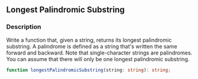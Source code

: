 ## Longest Palindromic Substring

### Description

Write a function that, given a string, returns its longest palindromic substring.
A palindrome is defined as a string that's written the same forward and backward.
Note that single-character strings are palindromes. You can assume that there will only be one longest palindromic substring.

```typescript
function longestPalindromicSubstring(string: string): string;
```
